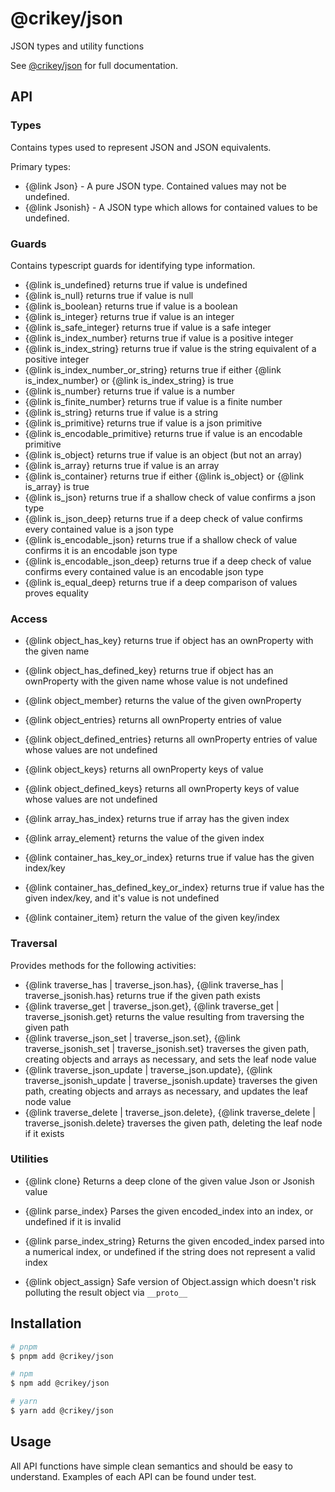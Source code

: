 # @crikey/json

JSON types and utility functions

See [@crikey/json](https://whenderson.github.io/json-mono/modules/_crikey_json.html) for full documentation.

## API

### Types
Contains types used to represent JSON and JSON equivalents.

Primary types:
* {@link Json} - A pure JSON type. Contained values may not be undefined.
* {@link Jsonish} - A JSON type which allows for contained values to be undefined.

### Guards
Contains typescript guards for identifying type information.

* {@link is_undefined} returns true if value is undefined
* {@link is_null} returns true if value is null
* {@link is_boolean} returns true if value is a boolean 
* {@link is_integer} returns true if value is an integer
* {@link is_safe_integer} returns true if value is a safe integer
* {@link is_index_number} returns true if value is a positive integer
* {@link is_index_string} returns true if value is the string equivalent of a positive integer 
* {@link is_index_number_or_string} returns true if either {@link is_index_number} or {@link is_index_string} is true
* {@link is_number} returns true if value is a number
* {@link is_finite_number} returns true if value is a finite number
* {@link is_string} returns true if value is a string
* {@link is_primitive} returns true if value is a json primitive
* {@link is_encodable_primitive} returns true if value is an encodable primitive
* {@link is_object} returns true if value is an object (but not an array)
* {@link is_array} returns true if value is an array
* {@link is_container} returns true if either {@link is_object} or {@link is_array} is true
* {@link is_json} returns true if a shallow check of value confirms a json type 
* {@link is_json_deep} returns true if a deep check of value confirms every contained value is a json type
* {@link is_encodable_json} returns true if a shallow check of value confirms it is an encodable json type
* {@link is_encodable_json_deep} returns true if a deep check of value confirms every contained value is an encodable json type
* {@link is_equal_deep} returns true if a deep comparison of values proves equality

### Access

* {@link object_has_key} returns true if object has an ownProperty with the given name
* {@link object_has_defined_key} returns true if object has an ownProperty with the given name whose value is not undefined 
* {@link object_member} returns the value of the given ownProperty
* {@link object_entries} returns all ownProperty entries of value
* {@link object_defined_entries} returns all ownProperty entries of value whose values are not undefined 
* {@link object_keys} returns all ownProperty keys of value
* {@link object_defined_keys} returns all ownProperty keys of value whose values are not undefined

* {@link array_has_index} returns true if array has the given index 
* {@link array_element} returns the value of the given index

* {@link container_has_key_or_index} returns true if value has the given index/key
* {@link container_has_defined_key_or_index} returns true if value has the given index/key, and it's value is not undefined
* {@link container_item} return the value of the given key/index

### Traversal

Provides methods for the following activities:
* {@link traverse_has | traverse_json.has}, {@link traverse_has | traverse_jsonish.has} returns true if the given path exists
* {@link traverse_get | traverse_json.get}, {@link traverse_get | traverse_jsonish.get} returns the value resulting from traversing the given path
* {@link traverse_json_set | traverse_json.set}, {@link traverse_jsonish_set | traverse_jsonish.set} traverses the given path, creating objects and arrays as necessary, and sets the leaf node value
* {@link traverse_json_update | traverse_json.update}, {@link traverse_jsonish_update | traverse_jsonish.update} traverses the given path, creating objects and arrays as necessary, and updates the leaf node value
* {@link traverse_delete | traverse_json.delete}, {@link traverse_delete | traverse_jsonish.delete} traverses the given path, deleting the leaf node if it exists

### Utilities

* {@link clone} Returns a deep clone of the given value Json or Jsonish value

* {@link parse_index} Parses the given encoded_index into an index, or undefined if it is invalid
* {@link parse_index_string} Returns the given encoded_index parsed into a numerical index, or undefined if the string does not represent a valid index

* {@link object_assign} Safe version of Object.assign which doesn't risk polluting the result object via `__proto__`

## Installation

```bash
# pnpm
$ pnpm add @crikey/json

# npm
$ npm add @crikey/json

# yarn
$ yarn add @crikey/json
```

## Usage

All API functions have simple clean semantics and should be easy to understand.
Examples of each API can be found under test.
